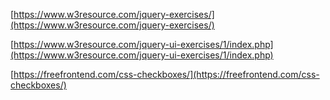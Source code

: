 [https://www.w3resource.com/jquery-exercises/](https://www.w3resource.com/jquery-exercises/)

[https://www.w3resource.com/jquery-ui-exercises/1/index.php](https://www.w3resource.com/jquery-ui-exercises/1/index.php)

[https://freefrontend.com/css-checkboxes/](https://freefrontend.com/css-checkboxes/)